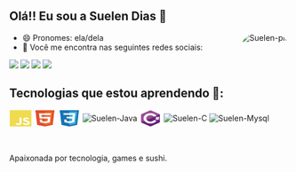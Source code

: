 ## Olá!! Eu sou a Suelen Dias 👋

 <img align="right" alt="Suelen-pic" height="110" style="border-radius:30px;"        
  src="https://user-images.githubusercontent.com/60116445/156653096-f09d9515-5304-4085-b4d4-f837fc009baa.gif">

- 😄 Pronomes: ela/dela
- 📱 Você me encontra nas seguintes redes sociais: 
<div>   
  <a href="https://www.linkedin.com/in/suelendias01/" target="_blank"><img src="https://img.shields.io/badge/-LinkedIn-%230077B5?style=for-the-badge&logo=linkedin&logoColor=white" target="_blank"></a> 
  <a href="https://wa.me/5581982124194" target="_blank"><img src="https://img.shields.io/badge/WhatsApp-25D366?style=for-the-badge&logo=whatsapp&logoColor=white" target="_blank"></a> 
 <a href="https://t.me/suuelendias" target="_blank"><img src="https://img.shields.io/badge/Telegram-2CA5E0?style=for-the-badge&logo=telegram&logoColor=white" target="_blank"></a> 
 <a href = "mailto:diassuelen01@gmail.com"><img src="https://img.shields.io/badge/-Gmail-%23333?style=for-the-badge&logo=gmail&logoColor=white" target="_blank"></a>  
  <br>
</div>

##


  
 
 ## Tecnologias que estou aprendendo 🌱:  
 <div style="display: inline_block">   
  <img align="center" alt="Suelen-Js" height="30" width="40" src="https://raw.githubusercontent.com/devicons/devicon/master/icons/javascript/javascript-plain.svg">
  <img align="center" alt="Suelen-HTML" height="30" width="40" src="https://raw.githubusercontent.com/devicons/devicon/master/icons/html5/html5-original.svg">
  <img align="center" alt="Suelen-CSS" height="30" width="40" src="https://raw.githubusercontent.com/devicons/devicon/master/icons/css3/css3-original.svg">
  <img align="center" alt="Suelen-Java" height="30" width="40" src="https://cdn.jsdelivr.net/gh/devicons/devicon/icons/java/java-original.svg">
  <img align="center" alt="Suelen-Csharp" height="30" width="40" src="https://raw.githubusercontent.com/devicons/devicon/master/icons/csharp/csharp-original.svg">
  <img align="center" alt="Suelen-C" height="30" width="40" src="https://cdn.jsdelivr.net/gh/devicons/devicon/icons/c/c-original.svg">
  <img align="center" alt="Suelen-Mysql" height="30" width="40" src="https://cdn.jsdelivr.net/gh/devicons/devicon/icons/mysql/mysql-original.svg">    
</div>   
 
  <br><br>
Apaixonada por tecnologia, games e sushi.
